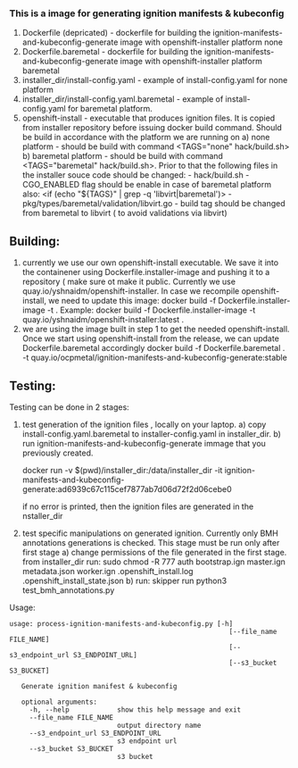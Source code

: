 ### This is a image for generating ignition manifests & kubeconfig

1) Dockerfile (depricated) - dockerfile for building the ignition-manifests-and-kubeconfig-generate image with openshift-installer platform none
2) Dockerfile.baremetal - dockerfile for building the ignition-manifests-and-kubeconfig-generate image with openshift-installer platform baremetal
3) installer_dir/install-config.yaml - example of install-config.yaml for none platform
4) installer_dir/install-config.yaml.baremetal - example of install-config.yaml for baremetal platform. 
5) openshift-install - executable that produces ignition files. It is copied from installer repository before issuing docker build command. Should be build in accordance with the platform we are running on
    a) none platform       - should be build with command <TAGS="none" hack/build.sh>
    b) baremetal platform  - should be build with command <TAGS="baremetal" hack/build.sh>. Prior to that the following files in the installer souce code should be changed:
                             - hack/build.sh                             - CGO_ENABLED flag should be enable in case of baremetal platform also: <if (echo "${TAGS}" | grep -q 'libvirt\|baremetal')>
                             - pkg/types/baremetal/validation/libvirt.go -  build tag should be changed from baremetal to libvirt ( to avoid validations via libvirt)

Building:
----------------
1) currently we use our own openshift-install executable. We save it into the containener using Dockerfile.installer-image and pushing it to a repository ( make sure ot make it public. Currently
   we use quay.io/yshnaidm/openshift-installer. In case we recompile openshift-install, we need to update this image:
   docker build -f Dockerfile.installer-image -t <repository> .
   Example: docker build -f Dockerfile.installer-image -t quay.io/yshnaidm/openshift-installer:latest .
2) we are using the image built in step 1 to get the needed openshift-install. Once we start using openshift-install from the release, we can update Dockerfile.baremetal accordingly
   docker build -f Dockerfile.baremetal . -t quay.io/ocpmetal/ignition-manifests-and-kubeconfig-generate:stable


Testing:
---------------
Testing can be done in 2 stages:

1) test generation of the ignition files , locally on your laptop.
   a) copy install-config.yaml.baremetal to installer-config.yaml in installer_dir.
   b) run ignition-manifests-and-kubeconfig-generate immage that you previously created.

      docker run -v $(pwd)/installer_dir:/data/installer_dir  -it ignition-manifests-and-kubeconfig-generate:ad6939c67c115cef7877ab7d06d72f2d06cebe0

      if no error is printed, then the ignition files are generated in the nstaller_dir

2) test specific manipulations on generated ignition. Currently only BMH annotations generations is checked. This stage must be run only after first stage
   a) change permissions of the file generated in the first stage. from installer_dir run:
      sudo chmod -R 777 auth bootstrap.ign master.ign metadata.json worker.ign .openshift_install.log .openshift_install_state.json
   b) run:
      skipper run python3 test_bmh_annotations.py




Usage: 
```
usage: process-ignition-manifests-and-kubeconfig.py [-h]
                                                       [--file_name FILE_NAME]
                                                       [--s3_endpoint_url S3_ENDPOINT_URL]
                                                       [--s3_bucket S3_BUCKET]
   
   Generate ignition manifest & kubeconfig
   
   optional arguments:
     -h, --help            show this help message and exit
     --file_name FILE_NAME
                           output directory name
     --s3_endpoint_url S3_ENDPOINT_URL
                           s3 endpoint url
     --s3_bucket S3_BUCKET
                           s3 bucket
```

